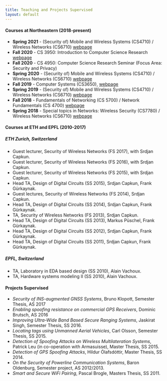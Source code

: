```yaml
---
title: Teaching and Projects Supervised
layout: default
---
```

#### Courses at Northeastern (2018-present)
- **Spring 2021** - (Security of) Mobile and Wireless Systems (CS4710) / Wireless Networks (CS6710)  [webpage](teaching/courses/spring21/index.html)
- **Fall 2020** - CS 3950: Introduction to Computer Science Research [webpage](teaching/courses/fall20cs3950/index.html)
- **Fall 2020** - CS 4950: Computer Science Research Seminar (Focus Area: Security and Privacy) 
- **Spring 2020** - (Security of) Mobile and Wireless Systems (CS4710) / Wireless Networks (CS6710)  [webpage](teaching/courses/spring20/index.html)
- **Fall 2019** - Computer Systems (CS3650), [webpage](teaching/courses/fall19/index.html)
- **Spring 2019** - (Security of) Mobile and Wireless Systems (CS4710) / Wireless Networks (CS6710)  [webpage](teaching/courses/spring19/index.html)
- **Fall 2018** - Fundamentals of Networking (CS 5700) / Network Fundamentals (CS 4700) [webpage](teaching/courses/fall18/index.html)
- **Spring 2018** - Special topics in Networks: Wireless Security (CS7780) / Wireless Networks (CS6710)  [webpage](teaching/courses/spring18/index.html)

#### Courses at ETH and EPFL (2010-2017)

##### ETH Zurich, Switzerland
- Guest lecturer, Security of Wireless Networks (FS 2017), with Srdjan Capkun.
- Guest lecturer, Security of Wireless Networks (FS 2016), with Srdjan Capkun.
- Guest lecturer, Security of Wireless Networks (FS 2015), with Srdjan Capkun.
- Head TA, Design of Digital Circuits (SS 2015), Srdjan Capkun, Frank Gürkaynak.
- Guest lectures, Security of Wireless Networks (FS 2014), Srdjan Capkun.
- Head TA, Design of Digital Circuits (SS 2014), Srdjan Capkun, Frank Gürkaynak.
- TA, Security of Wireless Networks (FS 2013), Srdjan Capkun.
- Head TA, Design of Digital Circuits (SS 2013), Markus Püschel, Frank Gürkaynak.
- Head TA, Design of Digital Circuits (SS 2012), Srdjan Capkun, Frank Gürkaynak.
- Head TA, Design of Digital Circuits (SS 2011), Srdjan Capkun, Frank Gürkaynak.

##### EPFL, Switzerland
- TA, Laboratory in EDA based design (SS 2010), Alain Vachoux.
- TA, Hardware systems modeling II (SS 2010), Alain Vachoux.

#### Projects Supervised
- *Security of INS-augmented GNSS Systems*, Bruno Klopott, Semester Thesis, AS 2017
- *Enabling spoofing resistance on commercial GPS Receivers*, Dominic Brutsch, AS 2016
- *Improving Ultra-Wide Band Based Secure Ranging Systems*, Jaskirat Singh, Semester Thesis, SS 2016.
- *Locating tags using Unmanned Aerial Vehicles*, Carl Olsson, Semester Thesis, SS 2015.
- *Detection of Spoofing Attacks on Wireless Multilateration Systems*, Patrick Leu (in co-operation with Armasuisse), Master Thesis, SS 2015.
- *Detection of GPS Spoofing Attacks*, Hildur Ólafsdóttir, Master Thesis, SS 2014.
- *On the Security of Powerline Communication Systems*, Baron Oldenburg, Semester project, AS 2012/2013.
- *Smart and Secure WiFi Pairing*, Pascal Brogle, Masters Thesis, SS 2011.
